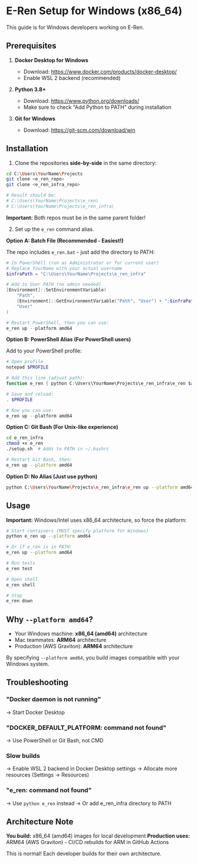# E-Ren Setup for Windows (x86_64)

This guide is for Windows developers working on E-Ren.

## Prerequisites

1. **Docker Desktop for Windows**
   - Download: https://www.docker.com/products/docker-desktop/
   - Enable WSL 2 backend (recommended)

2. **Python 3.8+**
   - Download: https://www.python.org/downloads/
   - Make sure to check "Add Python to PATH" during installation

3. **Git for Windows**
   - Download: https://git-scm.com/download/win

## Installation

1. Clone the repositories **side-by-side** in the same directory:
```bash
cd C:\Users\YourName\Projects
git clone <e_ren_repo>
git clone <e_ren_infra_repo>

# Result should be:
# C:\Users\YourName\Projects\e_ren\
# C:\Users\YourName\Projects\e_ren_infra\
```

**Important:** Both repos must be in the same parent folder!

2. Set up the `e_ren` command alias.

**Option A: Batch File (Recommended - Easiest!)**

The repo includes `e_ren.bat` - just add the directory to PATH:

```powershell
# In PowerShell (run as Administrator or for current user)
# Replace YourName with your actual username
$infraPath = "C:\Users\YourName\Projects\e_ren_infra"

# Add to User PATH (no admin needed)
[Environment]::SetEnvironmentVariable(
    "Path",
    [Environment]::GetEnvironmentVariable("Path", "User") + ";$infraPath",
    "User"
)

# Restart PowerShell, then you can use:
e_ren up --platform amd64
```

**Option B: PowerShell Alias (For PowerShell users)**

Add to your PowerShell profile:

```powershell
# Open profile
notepad $PROFILE

# Add this line (adjust path):
function e_ren { python C:\Users\YourName\Projects\e_ren_infra\e_ren $args }

# Save and reload:
. $PROFILE

# Now you can use:
e_ren up --platform amd64
```

**Option C: Git Bash (For Unix-like experience)**

```bash
cd e_ren_infra
chmod +x e_ren
./setup.sh  # Adds to PATH in ~/.bashrc

# Restart Git Bash, then:
e_ren up --platform amd64
```

**Option D: No Alias (Just use python)**
```bash
python C:\Users\YourName\Projects\e_ren_infra\e_ren up --platform amd64
```

## Usage

**Important:** Windows/Intel uses x86_64 architecture, so force the platform:

```bash
# Start containers (MUST specify platform for Windows)
python e_ren up --platform amd64

# Or if e_ren is in PATH:
e_ren up --platform amd64

# Run tests
e_ren test

# Open shell
e_ren shell

# Stop
e_ren down
```

## Why `--platform amd64`?

- Your Windows machine: **x86_64 (amd64)** architecture
- Mac teammates: **ARM64** architecture
- Production (AWS Graviton): **ARM64** architecture

By specifying `--platform amd64`, you build images compatible with your Windows system.

## Troubleshooting

### "Docker daemon is not running"
→ Start Docker Desktop

### "DOCKER_DEFAULT_PLATFORM: command not found"
→ Use PowerShell or Git Bash, not CMD

### Slow builds
→ Enable WSL 2 backend in Docker Desktop settings
→ Allocate more resources (Settings → Resources)

### "e_ren: command not found"
→ Use `python e_ren` instead
→ Or add e_ren_infra directory to PATH

## Architecture Note

**You build:** x86_64 (amd64) images for local development
**Production uses:** ARM64 (AWS Graviton) - CI/CD rebuilds for ARM in GitHub Actions

This is normal! Each developer builds for their own architecture.
